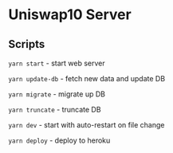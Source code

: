 # Uniswap10 Server

## Scripts

`yarn start` - start web server

`yarn update-db` - fetch new data and update DB

`yarn migrate` - migrate up DB

`yarn truncate` - truncate DB

`yarn dev` - start with auto-restart on file change

`yarn deploy` - deploy to heroku

